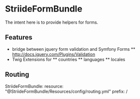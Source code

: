 StriideFormBundle
=================

The intent here is to provide helpers for forms.

Features
--------

* bridge between jquery form validation and Symfony Forms
** http://docs.jquery.com/Plugins/Validation
* Twig Extensions for
** countries
** languages
** locales


Routing
-------

StriideFormBundle:
    resource: "@StriideFormBundle/Resources/config/routing.yml"
    prefix:   /
